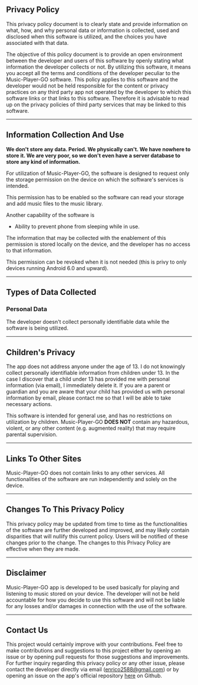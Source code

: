 ## Privacy Policy

This privacy policy document is to clearly state and provide information on what, how, and why personal data or information is collected, used and disclosed when this software is utilized, and the choices you have associated with that data. 

The objective of this policy document is to provide an open environment between the developer and users of this software by openly stating what information the developer collects or not.
By utilizing this software, it means you accept all the terms and conditions of the developer peculiar to the Music-Player-GO software.
This policy applies to this software and the developer would not be held responsible for the content or privacy practices on any third party app not operated by the developer to which this software links or that links to this software.
Therefore it is advisable to read up on the privacy policies of third party services that may be linked to this software.

<HR>

## Information Collection And Use

**We don't store any data. Period. We physically can't. We have nowhere to store it. We are very poor, so we don't even have a server database to store any kind of information.**

For utilization of Music-Player-GO, the software is designed to request only the storage permission on the device on which the software's services is intended.

This permission has to be enabled so the software can read your storage and add music files to the music library.
  
Another capability of the software is
- Ability to prevent phone from sleeping while in use.


The information that may be collected with the enablement of this permission is stored locally on the device, and the developer has no access to that information.

This permission can be revoked when it is not needed (this is privy to only devices running Android 6.0 and upward).

<HR>

## Types of Data Collected

### Personal Data

The developer doesn't collect personally identifiable data while the software is being utilized.

<HR>

## Children's Privacy

The app does not address anyone under the age of 13. I do not knowingly collect personally identifiable information from children under 13.
In the case I discover that a child under 13 has provided me with personal information (via email), I immediately delete it.
If you are a parent or guardian and you are aware that your child has provided us with personal information by email, please contact me so that I will be able to take necessary actions.

This software is intended for general use, and has no restrictions on utilization by children.
Music-Player-GO **DOES NOT** contain any hazardous, violent, or any other content (e.g. augmented reality) that may require parental supervision.

<HR>

## Links To Other Sites

Music-Player-GO does not contain links to any other services.
All functionalities of the software are run independently and solely on the device.

<HR>

## Changes To This Privacy Policy

This privacy policy may be updated from time to time as the functionalities of the software are further developed and improved, and may likely contain disparities that will nullify this current policy.
Users will be notified of these changes prior to the change. The changes to this Privacy Policy are effective when they are made.

<HR>
       
## Disclaimer   

Music-Player-GO app is developed to be used basically for playing and listening to music stored on your device.
The developer will not be held accountable for how you decide to use this software and will not be liable for any losses and/or damages in connection with the use of the software.

<HR>

## Contact Us

This project would certainly improve with your contributions.
Feel free to make contributions and suggestions to this project either by opening an issue or by opening pull requests for those suggestions and improvements.
For further inquiry regarding this privacy policy or any other issue, please contact the developer directly via email (enrico2588@gmail.com) or by opening an issue on the app's official repository [here](https://github.com/enricocid/Music-Player-GO/issues/new) on Github.
